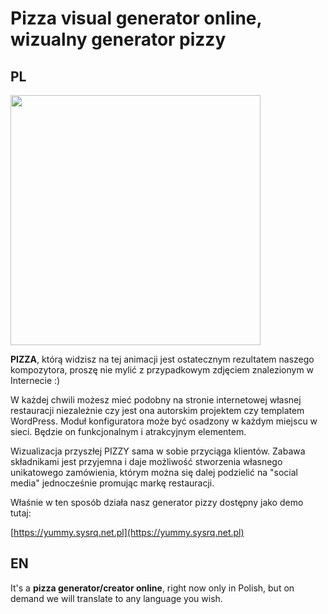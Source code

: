 # Pizza visual generator online, wizualny generator pizzy

## PL

<img src="https://yummy.sysrq.net.pl/assets/video/presentation4.gif" width="400px">

**PIZZA**, którą widzisz na tej animacji jest ostatecznym rezultatem naszego kompozytora, proszę nie mylić z przypadkowym zdjęciem znalezionym w Internecie :) 

W każdej chwili możesz mieć podobny na stronie internetowej własnej restauracji niezależnie czy jest ona autorskim projektem czy templatem WordPress. Moduł konfiguratora może być osadzony w każdym miejscu w sieci. Będzie on funkcjonalnym i atrakcyjnym elementem.

Wizualizacja przyszłej PIZZY sama w sobie przyciąga klientów. Zabawa składnikami jest przyjemna i daje możliwość stworzenia własnego unikatowego zamówienia, którym można się dalej podzielić na "social media" jednocześnie promując markę restauracji. 

Właśnie w ten sposób działa nasz generator pizzy dostępny jako demo tutaj:

[https://yummy.sysrq.net.pl](https://yummy.sysrq.net.pl)

## EN

It's a **pizza generator/creator online**, right now only in Polish, but on demand we will translate to any language you wish.
